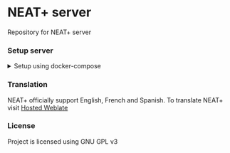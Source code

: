 # NEAT+ server

Repository for NEAT+ server

### Setup server

<details>
<summary> Setup using docker-compose </summary>

1. Create external-service docker network `docker network create external-services`
2. If server is setup for local environment than soft link `docker/docker-compose.dev.yml` else link `docker/docker-compose.prod.yml` for production
    - For development/testing `ln -s docker/docker-compose.dev.yml docker-compose.yml`
    - For staging/production `ln -s docker/docker-compose.prod.yml docker-compose.yml`
3. Create `.env` file from `.example.env` and set appropriate and required env as explained in `.example.env`
4. If either postgres or redis is required than run command `ln -s docker/external_services.yml external_services.yml` and  `docker-compose -f external_services.yml up -d` Note: Only postgres or redis can be run by using command `docker-compose -f external_services.yml up -d <NAME>` where `<NAME>` is replaced by either `db` or `redis` respectively.
    - If you have setup any other database instead of sqlite3 then server needs database to be created before starting server
    - To create database run command `docker exec db psql -U postgres -c 'create database DATABASE_NAME;'.`. Replace DATABASE_NAME with actual database
5. Run `docker-compose up -d` to start both server and celery worker or `docker-compose up -d server` to start server only. To do task in background celery should be running.
6. Execute `docker-compose exec server sh` and run command `./manage.py createsuperuser` if super user is not created
7. Access server using url http://localhost:8000 and access admin using http://localhost:8000/admin
</details>

### Translation
NEAT+ officially support English, French and Spanish. To translate NEAT+ visit [Hosted Weblate](https://hosted.weblate.org/projects/neatplus/server/)

### License
Project is licensed using GNU GPL v3
